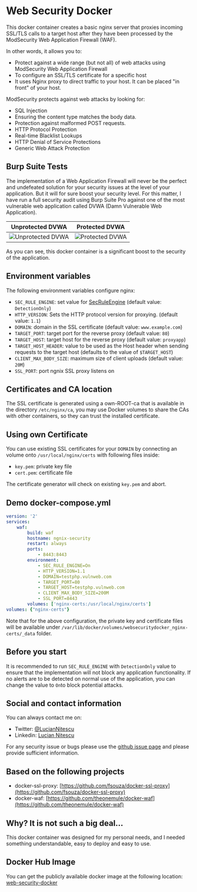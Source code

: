 # Web Security Docker

This docker container creates a basic nginx server that proxies incoming  SSL/TLS calls to a target host after they have been processed by the ModSecurity Web Application Firewall (WAF).

In other words, it allows you to:
- Protect against a wide range (but not all) of web attacks using ModSecurity Web Application Firewall
- To configure an SSL/TLS certificate for a specific host
- It uses Nginx proxy to direct traffic to your host. It can be placed "in front" of your host.

ModSecurity protects against web attacks by looking for:
- SQL Injection
- Ensuring the content type matches the body data.
- Protection against malformed POST requests.
- HTTP Protocol Protection
- Real-time Blacklist Lookups
- HTTP Denial of Service Protections
- Generic Web Attack Protection


## Burp Suite Tests

The implementation of a Web Application Firewall will never be the perfect and undefeated solution for your security issues at the level of your application. But it will for sure boost your security level. For this matter, I have run a full security audit using Burp Suite Pro against one of the most vulnerable web application called DVWA (Damn Vulnerable Web Application).

| Unprotected DVWA | Protected DVWA |
|------------------|----------------|
|![Unprotected DVWA](https://i.imgur.com/8ia2yJt.png)|![Protected DVWA](https://i.imgur.com/mjb8F9o.png)|

As you can see, this docker container is a significant boost to the security of the application. 

## Environment variables

The following environment variables configure nginx:

- ``SEC_RULE_ENGINE``: set value for [SecRuleEngine](https://github.com/SpiderLabs/ModSecurity/wiki/Reference-Manual-(v2.x)#SecRuleEngine) (default value: ``DetectionOnly``)
- ``HTTP_VERSION``: Sets the HTTP protocol version for proxying. (default value: ``1.1``)
- ``DOMAIN``: domain in the SSL certificate (default value: ``www.example.com``)
- ``TARGET_PORT``: target port for the reverse proxy (default value: ``80``)
- ``TARGET_HOST``: target host for the reverse proxy (default value: ``proxyapp``)
- ``TARGET_HOST_HEADER``: value to be used as the Host header when sending
  requests to the target host (defaults to the value of ``$TARGET_HOST``)
- ``CLIENT_MAX_BODY_SIZE``: maximum size of client uploads (default value: ``20M``)
- ``SSL_PORT``: port ngnix SSL proxy listens on

## Certificates and CA location

The SSL certificate is generated using a own-ROOT-ca that is available in the
directory ``/etc/nginx/ca``, you may use Docker volumes to share the CAs with
other containers, so they can trust the installed certificate.

## Using own Certificate

You can use existing SSL certificates for your ``DOMAIN``
by connecting an volume onto ``/usr/local/nginx/certs`` with following files inside:

- ``key.pem``: private key file
- ``cert.pem``: certificate file

The certificate generator will check on existing ``key.pem`` and abort.

## Demo docker-compose.yml

```yaml
version: '2'
services:
    waf:
        build: waf
        hostname: ngnix-security
        restart: always
        ports:
            - 8443:8443
        environment:
            - SEC_RULE_ENGINE=On
            - HTTP_VERSION=1.1
            - DOMAIN=testphp.vulnweb.com
            - TARGET_PORT=80
            - TARGET_HOST=testphp.vulnweb.com
            - CLIENT_MAX_BODY_SIZE=200M
            - SSL_PORT=8443
        volumes: ['nginx-certs:/usr/local/nginx/certs']
volumes: {"nginx-certs"}
```

Note that for the above configuration, the private key and certificate files will be available under ``/var/lib/docker/volumes/websecuritydocker_nginx-certs/_data`` folder.

## Before you start

It is recommended to run ``SEC_RULE_ENGINE`` with ``DetectionOnly`` value to ensure that the implementation will not block any application functionality. If no alerts are to be detected on normal use of the application, you can change the value to ``On``to block potential attacks.

## Social and contact information

You can always contact me on:
- Twitter: [@LucianNitescu](https://twitter.com/LucianNitescu)
- Linkedin: [Lucian Nitescu](https://www.linkedin.com/in/luciannitescu/)


For any security issue or bugs please use the [github issue page](https://github.com/NitescuLucian/web-security-docker/issues) and please provide sufficient information.

## Based on the following projects

- docker-ssl-proxy: [https://github.com/fsouza/docker-ssl-proxy](https://github.com/fsouza/docker-ssl-proxy)
- docker-waf: [https://github.com/theonemule/docker-waf](https://github.com/theonemule/docker-waf)

## Why? It is not such a big deal...

This docker container was designed for my personal needs, and I needed something understandable, easy to deploy and easy to use.

## Docker Hub Image

You can get the publicly available docker image at the following location: [web-security-docker](https://github.com/NitescuLucian/web-security-docker)
